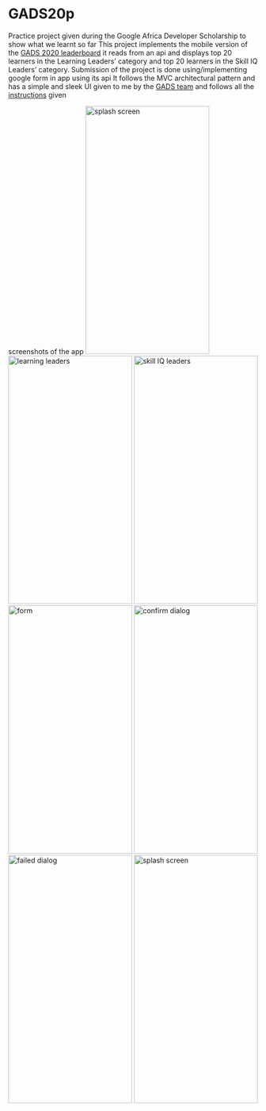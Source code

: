 # GADS20p
Practice project given during the Google Africa Developer Scholarship to show what we learnt so far
This project implements the mobile version of the [GADS 2020 leaderboard](https://community.andela.com/index.php/leadership-board/)
it reads from an api and displays top 20 learners in the Learning Leaders’ category and top 20 learners in the Skill IQ Leaders’ category.
Submission of the project is done using/implementing google form in app using its api
It follows the MVC architectural pattern and has a simple and sleek UI given to me by the [GADS team](https://drive.google.com/drive/folders/1l-huMnFzu0Lh_olBCzHgovsUCwbKouMb?usp=sharing) 
and follows all the [instructions](https://docs.google.com/document/d/1KS003bk1a-2bOfUnhXvnOPoHfPuKtdkTAQ_APljjgWc/edit) given

screenshots of the app
<img src="https://user-images.githubusercontent.com/35783049/91920240-5e686f80-ecc0-11ea-93ff-a1412d6517a6.png" alt="splash screen" width="250" height="500"/>
<img src="https://user-images.githubusercontent.com/35783049/91920229-59a3bb80-ecc0-11ea-90cc-76a31d1d76ca.png" alt="learning leaders" width="250" height="500"/>
<img src="https://user-images.githubusercontent.com/35783049/91920239-5d374280-ecc0-11ea-90dc-a962f45fb2dc.png" alt="skill IQ leaders" width="250" height="500"/> 
<img src="https://user-images.githubusercontent.com/35783049/91920243-5f010600-ecc0-11ea-8fb7-c3c98d8850b8.png" alt="form" width="250" height="500"/>
<img src="https://user-images.githubusercontent.com/35783049/91921913-91acfd80-ecc4-11ea-993a-be2a6b4ee926.png" alt="confirm dialog" width="250" height="500"/>
<img src="https://user-images.githubusercontent.com/35783049/91920244-5f010600-ecc0-11ea-83c4-66e5f8a9dd64.png" alt="failed dialog" width="250" height="500"/>
<img src="https://user-images.githubusercontent.com/35783049/91921915-9376c100-ecc4-11ea-98ab-d8a8bd8aba81.png" alt="splash screen" width="250" height="500"/>
